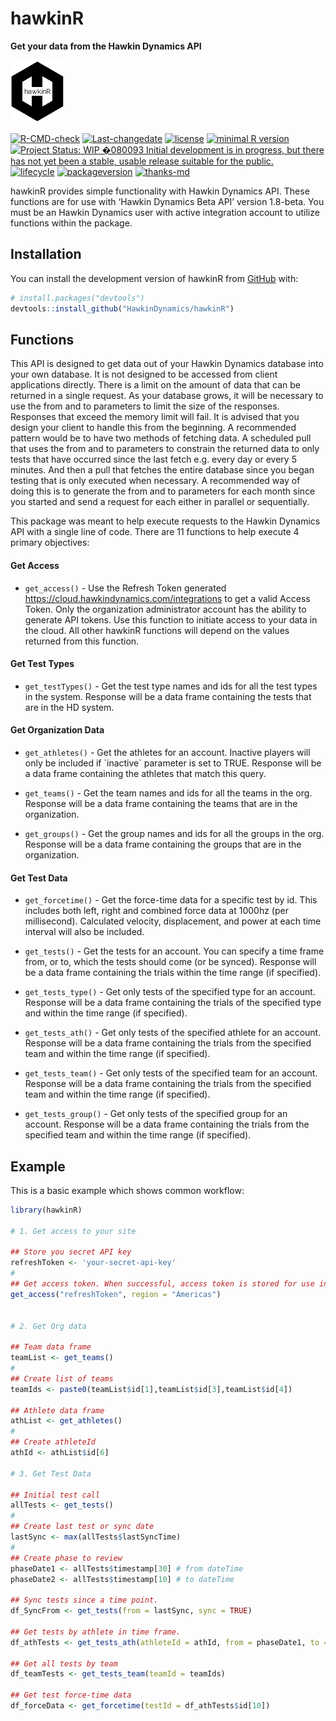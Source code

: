 
<!-- README.md is generated from README.Rmd. Please edit that file -->

# hawkinR

**Get your data from the Hawkin Dynamics API**

![](man/figures/hdlogo_sm.png)

<!-- badges: start -->

[![R-CMD-check](https://github.com/HawkinDynamics/hawkinR/actions/workflows/R-CMD-check.yaml/badge.svg)](https://github.com/HawkinDynamics/hawkinR/actions/workflows/R-CMD-check.yaml)
[![Last-changedate](https://img.shields.io/badge/last%20change-2023--09--27-yellowgreen.svg)](/commits/master)
[![license](https://img.shields.io/badge/license-MIT%20+%20file%20LICENSE-lightgrey.svg)](https://choosealicense.com/)
[![minimal R
version](https://img.shields.io/badge/R%3E%3D-3.5.0-6666ff.svg)](https://cran.r-project.org/)
[![Project Status: WIP �080093 Initial development is in progress, but
there has not yet been a stable, usable release suitable for the
public.](https://www.repostatus.org/badges/latest/wip.svg)](https://www.repostatus.org/#wip)
[![lifecycle](https://img.shields.io/badge/lifecycle-stable-brightgreen.svg)](https://www.tidyverse.org/lifecycle/#stable)
[![packageversion](https://img.shields.io/badge/Package%20version-0.0.0.9000-orange.svg?style=flat-square)](commits/master)
[![thanks-md](https://img.shields.io/badge/THANKS-md-ff69b4.svg)](THANKS.md)

<!-- badges: end -->

hawkinR provides simple functionality with Hawkin Dynamics API. These
functions are for use with ‘Hawkin Dynamics Beta API’ version 1.8-beta.
You must be an Hawkin Dynamics user with active integration account to
utilize functions within the package.

## Installation

You can install the development version of hawkinR from
[GitHub](https://github.com/) with:

``` r
# install.packages("devtools")
devtools::install_github("HawkinDynamics/hawkinR")
```

## Functions

This API is designed to get data out of your Hawkin Dynamics database
into your own database. It is not designed to be accessed from client
applications directly. There is a limit on the amount of data that can
be returned in a single request. As your database grows, it will be
necessary to use the from and to parameters to limit the size of the
responses. Responses that exceed the memory limit will fail. It is
advised that you design your client to handle this from the beginning. A
recommended pattern would be to have two methods of fetching data. A
scheduled pull that uses the from and to parameters to constrain the
returned data to only tests that have occurred since the last fetch
e.g. every day or every 5 minutes. And then a pull that fetches the
entire database since you began testing that is only executed when
necessary. A recommended way of doing this is to generate the from and
to parameters for each month since you started and send a request for
each either in parallel or sequentially.

This package was meant to help execute requests to the Hawkin Dynamics
API with a single line of code. There are 11 functions to help execute 4
primary objectives:

#### Get Access

- `get_access()` - Use the Refresh Token generated
  <https://cloud.hawkindynamics.com/integrations> to get a valid Access
  Token. Only the organization administrator account has the ability to
  generate API tokens. Use this function to initiate access to your data
  in the cloud. All other hawkinR functions will depend on the values
  returned from this function.

#### Get Test Types

- `get_testTypes()` - Get the test type names and ids for all the test
  types in the system. Response will be a data frame containing the
  tests that are in the HD system.

#### Get Organization Data

- `get_athletes()` - Get the athletes for an account. Inactive players
  will only be included if \`inactive\` parameter is set to TRUE.
  Response will be a data frame containing the athletes that match this
  query.

- `get_teams()` - Get the team names and ids for all the teams in the
  org. Response will be a data frame containing the teams that are in
  the organization.

- `get_groups()` - Get the group names and ids for all the groups in the
  org. Response will be a data frame containing the groups that are in
  the organization.

#### Get Test Data

- `get_forcetime()` - Get the force-time data for a specific test by id.
  This includes both left, right and combined force data at 1000hz (per
  millisecond). Calculated velocity, displacement, and power at each
  time interval will also be included.

- `get_tests()` - Get the tests for an account. You can specify a time
  frame from, or to, which the tests should come (or be synced).
  Response will be a data frame containing the trials within the time
  range (if specified).

- `get_tests_type()` - Get only tests of the specified type for an
  account. Response will be a data frame containing the trials of the
  specified type and within the time range (if specified).

- `get_tests_ath()` - Get only tests of the specified athlete for an
  account. Response will be a data frame containing the trials from the
  specified team and within the time range (if specified).

- `get_tests_team()` - Get only tests of the specified team for an
  account. Response will be a data frame containing the trials from the
  specified team and within the time range (if specified).

- `get_tests_group()` - Get only tests of the specified group for an
  account. Response will be a data frame containing the trials from the
  specified team and within the time range (if specified).

## Example

This is a basic example which shows common workflow:

``` r
library(hawkinR) 

# 1. Get access to your site

## Store you secret API key
refreshToken <- 'your-secret-api-key'
#
## Get access token. When successful, access token is stored for use in the session.
get_access("refreshToken", region = "Americas")


# 2. Get Org data

## Team data frame
teamList <- get_teams()
#
## Create list of teams
teamIds <- paste0(teamList$id[1],teamList$id[3],teamList$id[4])

## Athlete data frame
athList <- get_athletes()
#
## Create athleteId
athId <- athList$id[6]

# 3. Get Test Data

## Initial test call
allTests <- get_tests()
#
## Create last test or sync date
lastSync <- max(allTests$lastSyncTime)
#
## Create phase to review
phaseDate1 <- allTests$timestamp[30] # from dateTime
phaseDate2 <- allTests$timestamp[10] # to dateTime

## Sync tests since a time point.
df_SyncFrom <- get_tests(from = lastSync, sync = TRUE)

## Get tests by athlete in time frame.
df_athTests <- get_tests_ath(athleteId = athId, from = phaseDate1, to = phaseDate2)

## Get all tests by team
df_teamTests <- get_tests_team(teamId = teamIds)

## Get test force-time data
df_forceData <- get_forcetime(testId = df_athTests$id[10])
```
